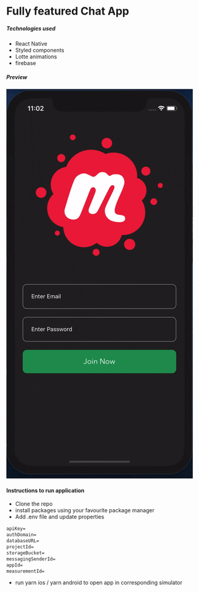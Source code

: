 # Fully featured Chat App

##### Technologies used

- React Native
- Styled components
- Lotte animations
- firebase

##### Preview

![Chat app preview](preview.gif)

#### Instructions to run application

- Clone the repo
- install packages using your favourite package manager
- Add .env file and update properties

```
apiKey=
authDomain=
databaseURL=
projectId=
storageBucket=
messagingSenderId=
appId=
measurementId=
```

- run yarn ios / yarn android to open app in corresponding simulator
